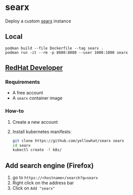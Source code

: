 # searx

Deploy a custom [searx](https://searx.github.io/searx) instance

## Local

```console
podman build --file Dockerfile --tag searx .
podman run -it --rm -p 8080:8080 --user 1000:1000 searx
```

## [RedHat Developer](https://developers.redhat.com)

### Requirements

* A free account
* A `searx` container image

### How-to

1. Create a new account
2. Install kubernetes manifests:

    ```bash
    git clone https://github.com/yellowhat/searx searx
    cd searx
    kubectl create -f k8s/
    ```

## Add search engine (Firefox)

1. go to `https://<hostname>/search?q=searx`
2. Right click on the address bar
3. Click on `Add "searx"`
